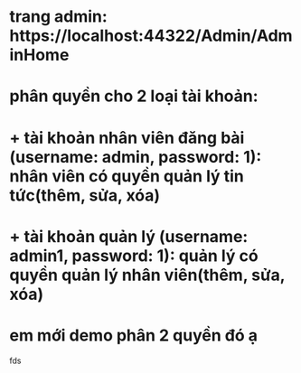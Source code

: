 # trang admin: https://localhost:44322/Admin/AdminHome 
# phân quyền cho 2 loại tài khoản:
# + tài khoản nhân viên đăng bài (username: admin, password: 1): nhân viên có quyền quản lý tin tức(thêm, sửa, xóa)
# + tài khoản quản lý (username: admin1, password: 1): quản lý có quyền quản lý nhân viên(thêm, sửa, xóa)
# em mới demo phân 2 quyền đó ạ
fds
